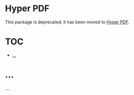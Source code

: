 

# Hyper PDF

This package is deprecated, it has been moved to [Hyper PDF](https://www.npmjs.com/package/hyper-pdf).

# TOC
   - [...](#)
<a name=""></a>
 
<a name=""></a>
# ...
....

```js

```

